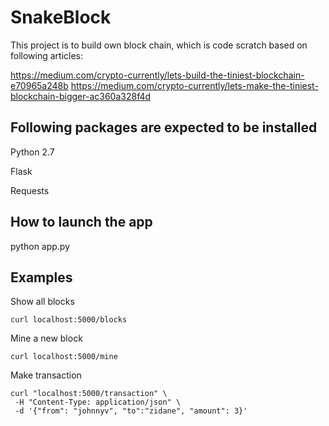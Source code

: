 # SnakeBlock
This project is to build own block chain, which is code scratch based on following articles:

https://medium.com/crypto-currently/lets-build-the-tiniest-blockchain-e70965a248b
https://medium.com/crypto-currently/lets-make-the-tiniest-blockchain-bigger-ac360a328f4d

## Following packages are expected to be installed

  Python 2.7
  
  Flask
  
  Requests
  
## How to launch the app

  python app.py
  
## Examples

  Show all blocks
  
    curl localhost:5000/blocks
  
  Mine a new block
  
    curl localhost:5000/mine
    
  Make transaction
  
    curl "localhost:5000/transaction" \
     -H "Content-Type: application/json" \
     -d '{"from": "johnnyv", "to":"zidane", "amount": 3}'
